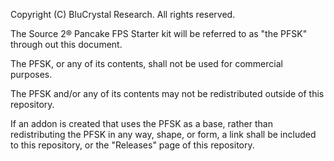 Copyright (C) BluCrystal Research. All rights reserved.

The Source 2® Pancake FPS Starter kit will be referred to as "the PFSK" through out this document.

The PFSK, or any of its contents, shall not be used for commercial purposes.

The PFSK and/or any of its contents may not be redistributed outside of this repository.

If an addon is created that uses the PFSK as a base, rather than redistributing the PFSK in any way, shape, or form, a link shall be included to this repository, or the "Releases" page of this repository.
